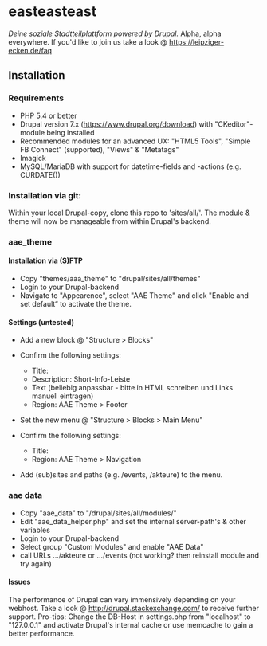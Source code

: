 # easteasteast

*Deine soziale Stadtteilplattform powered by Drupal.*
Alpha, alpha everywhere. If you'd like to join us take a look @ https://leipziger-ecken.de/faq

## Installation

### Requirements

- PHP 5.4 or better
- Drupal version 7.x (https://www.drupal.org/download) with "CKeditor"-module being installed
- Recommended modules for an advanced UX: "HTML5 Tools", "Simple FB Connect" (supported), "Views" & "Metatags"
- Imagick
- MySQL/MariaDB with support for datetime-fields and -actions (e.g. CURDATE())

### Installation via git:

Within your local Drupal-copy, clone this repo to 'sites/all/'. The module & theme will now be manageable from within Drupal's backend.

### aae_theme

#### Installation via (S)FTP

- Copy "themes/aaa_theme" to "drupal/sites/all/themes"
- Login to your Drupal-backend
- Navigate to "Appearence", select "AAE Theme" and click "Enable and set default“ to activate the theme.

#### Settings (untested)

- Add a new block @ "Structure > Blocks"
- Confirm the following settings:

  - Title: <none>
  - Description: Short-Info-Leiste
  - Text (beliebig anpassbar - bitte in HTML schreiben und Links manuell eintragen)
  - Region: AAE Theme > Footer

- Set the new menu @ "Structure > Blocks > Main Menu"
- Confirm the following settings:

  - Title: <none>
  - Region: AAE Theme > Navigation

- Add (sub)sites and paths (e.g. /events, /akteure) to the menu.

### aae data

- Copy "aae_data" to "/drupal/sites/all/modules/"
- Edit "aae_data_helper.php" and set the internal server-path's & other variables
- Login to your Drupal-backend
- Select group "Custom Modules" and enable "AAE Data"
- call URLs .../akteure or .../events (not working? then reinstall module and try again)

#### Issues

The performance of Drupal can vary immensively depending on your webhost. Take a look @ http://drupal.stackexchange.com/
to receive further support. Pro-tips: Change the DB-Host in settings.php
from "localhost" to "127.0.0.1" and activate Drupal's internal cache or use memcache to gain a better performance.
